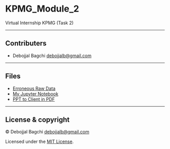 # KPMG_Module_2
Virtual Internship KPMG (Task 2)

---

## Contributers

- Debojjal Bagchi <debojjalb@gmail.com>

---

## Files

-  [Erroneous Raw Data](Raw.xlsx)
-  [My Jupyter Notebook](KPMG_Module_2.ipynb)
-  [PPT to Client in PDF](Module_2_PPT.pdf)

---

## License & copyright

© Debojjal Bagchi <debojjalb@gmail.com>

Licensed under the [MIT License](LICENSE).
